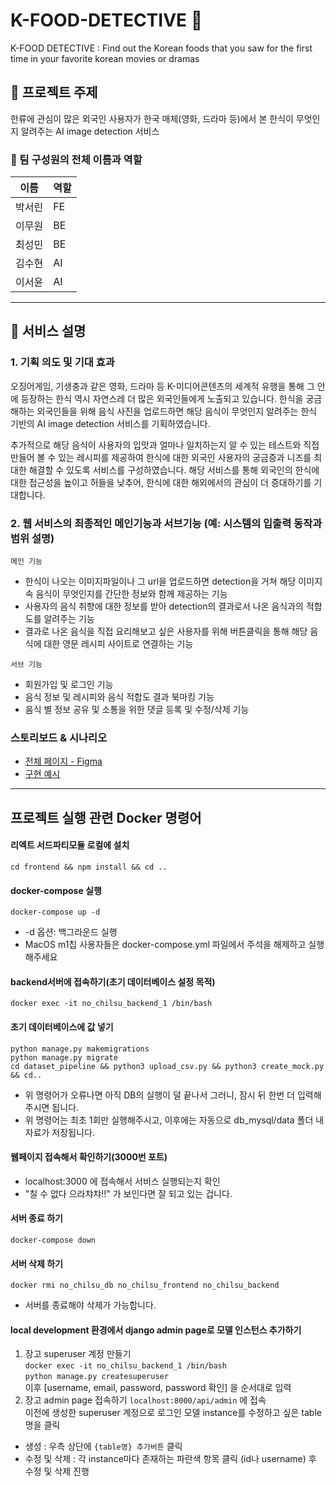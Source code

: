 # K-FOOD-DETECTIVE 🍱
K-FOOD DETECTIVE : Find out the Korean foods that you saw for the first time in your favorite korean movies or dramas

## 📌 프로젝트 주제
한류에 관심이 많은 외국인 사용자가 한국 매체(영화, 드라마 등)에서 본 한식이 무엇인지 알려주는 AI image detection 서비스

### 👥 팀 구성원의 전체 이름과 역할

| 이름 | 역할 |
|----|----|
| 박서린 | FE |
| 이무원 | BE |
| 최성민 | BE |
| 김수현 | AI |
| 이서윤 | AI |
<hr>


## 📌 서비스 설명
### **1. 기획 의도 및 기대 효과** <br>
오징어게임, 기생충과 같은 영화, 드라마 등 K-미디어콘텐츠의 세계적 유행을 통해 그 안에 등장하는 한식 역시 자연스레 더 많은 외국인들에게 노출되고 있습니다.
한식을 궁금해하는 외국인들을 위해 음식 사진을 업로드하면 해당 음식이 무엇인지 알려주는 한식 기반의 AI image detection 서비스를 기획하였습니다.

추가적으로 해당 음식이 사용자의 입맛과 얼마나 일치하는지 알 수 있는 테스트와 직접 만들어 볼 수 있는 레시피를 제공하여 한식에 대한 외국인 사용자의 궁금증과 니즈를 최대한 해결할 수 있도록 서비스를 구성하였습니다.
해당 서비스를 통해 외국인의 한식에 대한 접근성을 높이고 허들을 낮추어, 한식에 대한 해외에서의 관심이 더 증대하기를 기대합니다.
### **2. 웹 서비스의 최종적인 메인기능과 서브기능 (예: 시스템의 입출력 동작과 범위 설명)**  <br>

`메인 기능`
- 한식이 나오는 이미지파일이나 그 url을 업로드하면 detection을 거쳐 해당 이미지 속 음식이 무엇인지를 간단한 정보와 함께 제공하는 기능
- 사용자의 음식 취향에 대한 정보를 받아 detection의 결과로서 나온 음식과의 적합도를 알려주는 기능
- 결과로 나온 음식을 직접 요리해보고 싶은 사용자를 위해 버튼클릭을 통해 해당 음식에 대한 영문 레시피 사이트로 연결하는 기능

`서브 기능`
- 회원가입 및 로그인 기능
- 음식 정보 및 레시피와 음식 적합도 결과 북마킹 기능
- 음식 별 정보 공유 및 소통을 위한 댓글 등록 및 수정/삭제 기능
### 스토리보드 & 시나리오

- [전체 페이지 - Figma](https://www.figma.com/file/QPlgmWw0P9GKdL4x3zItNK/%5BCompleted%5D-K-Food-Searching?node-id=0%3A1) <br>
- [구현 예시](https://www.figma.com/proto/QPlgmWw0P9GKdL4x3zItNK/%5BCompleted%5D-K-Food-Searching?node-id=4%3A2&scaling=scale-down&page-id=0%3A1&starting-point-node-id=4%3A2)

---
## 프로젝트 실행 관련 Docker 명령어

  #### 리엑트 서드파티모듈 로컬에 설치   
  `cd frontend && npm install && cd ..`

  #### docker-compose 실행
  `docker-compose up -d`
  * -d 옵션: 백그라운드 실행
  * MacOS m1칩 사용자들은 docker-compose.yml 파일에서 주석을 해제하고 실행해주세요

  #### backend서버에 접속하기(초기 데이터베이스 설정 목적)
  `docker exec -it no_chilsu_backend_1 /bin/bash`

  #### 초기 데이터베이스에 값 넣기
  `python manage.py makemigrations`  
  `python manage.py migrate`  
  `cd dataset_pipeline && python3 upload_csv.py && python3 create_mock.py && cd..`

  * 위 명령어가 오류나면 아직 DB의 실행이 덜 끝나서 그러니, 잠시 뒤 한번 더 입력해주시면 됩니다.
  * 위 명령어는 최초 1회만 실행해주시고, 이후에는 자동으로 db_mysql/data 폴더 내 자료가 저장됩니다.

  #### 웹페이지 접속해서 확인하기(3000번 포트)
  * localhost:3000 에 접속해서 서비스 실행되는지 확인
  * "칠 수 없다 으라챠챠!!" 가 보인다면 잘 되고 있는 겁니다.

  #### 서버 종료 하기
  `docker-compose down`

  #### 서버 삭제 하기
  `docker rmi no_chilsu_db no_chilsu_frontend no_chilsu_backend`
  * 서버를 종료해야 삭제가 가능합니다.

  #### local development 환경에서 django admin page로 모델 인스턴스 추가하기
  1. 장고 superuser 계정 만들기  
  `docker exec -it no_chilsu_backend_1 /bin/bash`  
  `python manage.py createsuperuser`  
  이후 [username, email, password, password 확인] 을 순서대로 입력
  2. 장고 admin page 접속하기
  `localhost:8000/api/admin` 에 접속  
  이전에 생성한 superuser 계정으로 로그인
  모델 instance를 수정하고 싶은 table명을 클릭  
  * 생성 : 우측 상단에 `{table명} 추가버튼` 클릭  
  * 수정 및 삭제 : 각 instance마다 존재하는 파란색 항목 클릭 (id나 username) 후 수정 및 삭제 진행
  


